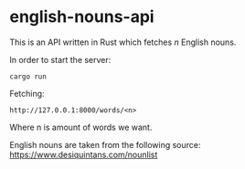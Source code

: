 # english-nouns-api

This is an API written in Rust which fetches *n* English nouns.

In order to start the server:
```
cargo run
```
Fetching:
```
http://127.0.0.1:8000/words/<n>
```
Where n is amount of words we want.

English nouns are taken from the following source:
https://www.desiquintans.com/nounlist

